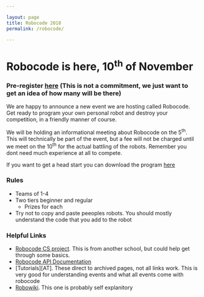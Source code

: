 ```yaml
---

layout: page
title: Robocode 2018
permalink: /robocode/

---
```


# Robocode is here, 10<sup>th</sup> of November 

### Pre-register [here][prereg] (This is not a commitment, we just want to get an idea of how many will be there)

We are happy to announce a new event we are hosting called Robocode. Get ready to program your own personal robot and destroy your competition, in a friendly manner of course. 

We will be holding an informational meeting about Robocode on the 5<sup>th</sup>. This will technically be part of the event, but a fee will not be charged until we meet on the 10<sup>th</sup> for the actual battling of the robots. Remember you dont need much experience at all to compete. 

If you want to get a head start you can download the program [here][robocode]

### Rules
- Teams of 1-4
- Two tiers beginner and regular
	- Prizes for each
- Try not to copy and paste peeoples robots. You should mostly understand the code that you add to the robot

### Helpful Links
- [Robocode CS project][RCP]. This is from another school, but could help get through some basics. 
- [Robocode API Documentation][api]
- [Tutorials][AT]. These direct to archived pages, not all links work. This is very good for understanding events and what all events come with robocode
- [Robowiki][RW]. This one is probably self explanitory


[robocode]: https://robocode.sourceforge.io/
[prereg]: https://docs.google.com/forms/d/e/1FAIpQLSchsn5GW4XCcQAdmWlcy_RlRr8HXViZeXF0hDagANh5dkHEhQ/viewform
[RCP]: http://mark.random-article.com/weber/java/robocode/
[api]: https://robocode.sourceforge.io/docs/robocode/
[RW]: http://robowiki.net/w/index.php?title=Main_Page
